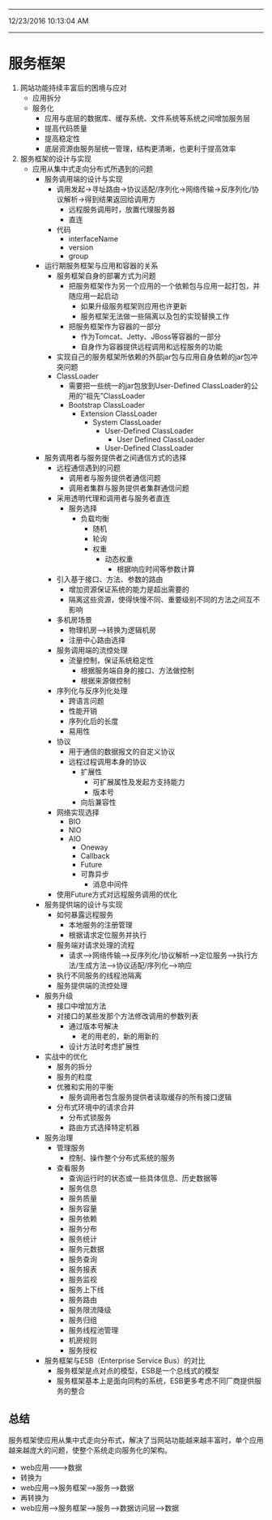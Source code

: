 
----------
12/23/2016 10:13:04 AM 

----------
# 服务框架 #

1. 网站功能持续丰富后的困境与应对
	- 应用拆分
	- 服务化
		- 应用与底层的数据库、缓存系统、文件系统等系统之间增加服务层
		- 提高代码质量
		- 提高稳定性
		- 底层资源由服务层统一管理，结构更清晰，也更利于提高效率
2. 服务框架的设计与实现
	- 应用从集中式走向分布式所遇到的问题
		-   服务调用端的设计与实现
			- 调用发起->寻址路由->协议适配/序列化->网络传输->反序列化/协议解析->得到结果返回给调用方
				- 远程服务调用时，放置代理服务器
				- 直连
			- 代码
				- interfaceName
				- version
				- group
		- 运行期服务框架与应用和容器的关系
			- 服务框架自身的部署方式为问题
				- 把服务框架作为另一个应用的一个依赖包与应用一起打包，并随应用一起启动
					- 如果升级服务框架则应用也许更新
					- 服务框架无法做一些隔离以及包的实现替换工作
				- 把服务框架作为容器的一部分
					- 作为Tomcat、Jetty、JBoss等容器的一部分
					- 自身作为容器提供远程调用和远程服务的功能
			- 实现自己的服务框架所依赖的外部jar包与应用自身依赖的jar包冲突问题
			- ClassLoader
				- 需要把一些统一的jar包放到User-Defined ClassLoader的公用的“祖先”ClassLoader
				- Bootstrap ClassLoader
					- Extension ClassLoader
						- System ClassLoader
							- User-Defined ClassLoader
								- User Defined ClassLoader
							- User-Defined ClassLoader
		- 服务调用者与服务提供者之间通信方式的选择
			- 远程通信遇到的问题
				- 调用者与服务提供者通信问题
				- 调用者集群与服务提供者集群通信问题
			- 采用透明代理和调用者与服务者直连
				- 服务选择
					- 负载均衡
						- 随机
						- 轮询
						- 权重
							- 动态权重
								- 根据响应时间等参数计算
			- 引入基于接口、方法、参数的路由
				- 增加资源保证系统的能力是超出需要的
				- 隔离这些资源，使得快慢不同、重要级别不同的方法之间互不影响
			- 多机房场景
				- 物理机房-->转换为逻辑机房
				- 注册中心路由选择
			- 服务调用端的流控处理
				- 流量控制，保证系统稳定性
					- 根据服务端自身的接口、方法做控制
					- 根据来源做控制
			- 序列化与反序列化处理
				- 跨语言问题
				- 性能开销
				- 序列化后的长度
				- 易用性
			- 协议
				- 用于通信的数据报文的自定义协议
				- 远程过程调用本身的协议
					- 扩展性
						- 可扩展属性及发起方支持能力
						- 版本号
					- 向后兼容性
			- 网络实现选择
				- BIO
				- NIO
				- AIO	
					- Oneway
					- Callback
					- Future
					- 可靠异步
						- 消息中间件
			- 使用Future方式对远程服务调用的优化
		- 服务提供端的设计与实现
			- 如何暴露远程服务
				- 本地服务的注册管理
				- 根据请求定位服务并执行
			- 服务端对请求处理的流程
				- 请求-->网络传输-->反序列化/协议解析-->定位服务-->执行方法/生成方法-->协议适配/序列化-->响应
			- 执行不同服务的线程池隔离
			- 服务提供端的流控处理
		- 服务升级
			- 接口中增加方法
			- 对接口的某些发那个方法修改调用的参数列表
				- 通过版本号解决
					- 老的用老的，新的用新的
				- 设计方法时考虑扩展性
		- 实战中的优化
			- 服务的拆分
			- 服务的粒度
			- 优雅和实用的平衡
				- 服务调用者包含服务提供者读取缓存的所有接口逻辑
			- 分布式环境中的请求合并
				- 分布式锁服务
				- 路由方式选择特定机器
		- 服务治理
			- 管理服务
				- 控制、操作整个分布式系统的服务
			- 查看服务
				- 查询运行时的状态或一些具体信息、历史数据等
				- 服务信息
				- 服务质量
				- 服务容量
				- 服务依赖
				- 服务分布
				- 服务统计
				- 服务元数据
				- 服务查询
				- 服务报表
				- 服务监视
				- 服务上下线
				- 服务路由
				- 服务限流降级
				- 服务归组
				- 服务线程池管理
				- 机房规则
				- 服务授权
		- 服务框架与ESB（Enterprise Service Bus）的对比
			- 服务框架是点对点的模型，ESB是一个总线式的模型
			- 服务框架基本上是面向同构的系统，ESB更多考虑不同厂商提供服务的整合
## 总结 ##
服务框架使应用从集中式走向分布式，解决了当网站功能越来越丰富时，单个应用越来越庞大的问题，使整个系统走向服务化的架构。
- web应用--->数据
- 转换为
- web应用-->服务框架-->服务-->数据
- 再转换为
- web应用-->服务框架-->服务-->数据访问层-->数据